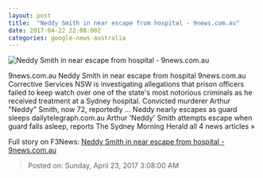 ```yaml
---
layout: post
title:  "Neddy Smith in near escape from hospital - 9news.com.au"
date: 2017-04-22 22:08:00Z
categories: google-news-australia
---
```


![Neddy Smith in near escape from hospital - 9news.com.au](http://9news.static9.net.au/content/images/default-share-image.png)

9news.com.au Neddy Smith in near escape from hospital 9news.com.au Corrective Services NSW is investigating allegations that prison officers failed to keep watch over one of the state's most notorious criminals as he received treatment at a Sydney hospital. Convicted murderer Arthur "Neddy" Smith, now 72, reportedly ... Neddy nearly escapes as guard sleeps dailytelegraph.com.au Arthur 'Neddy' Smith attempts escape when guard falls asleep, reports The Sydney Morning Herald all 4 news articles »


Full story on F3News: [Neddy Smith in near escape from hospital - 9news.com.au](http://www.f3nws.com/n/ACpWgF)

> Posted on: Sunday, April 23, 2017 3:08:00 AM

